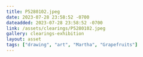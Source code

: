 ```yaml
---
title: P5280102.jpeg
date: 2023-07-28 23:58:52 -0700
dateadded: 2023-07-28 23:58:52 -0700
link: /assets/clearings/P5280102.jpeg
gallery: clearings-exhibition
layout: asset
tags: ["drawing", "art", "Martha", "Grapefruits"]
--- 
```

